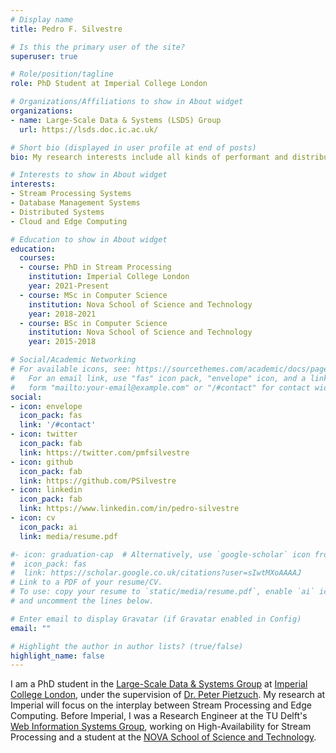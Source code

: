 ```yaml
---
# Display name
title: Pedro F. Silvestre

# Is this the primary user of the site?
superuser: true

# Role/position/tagline
role: PhD Student at Imperial College London

# Organizations/Affiliations to show in About widget
organizations:
- name: Large-Scale Data & Systems (LSDS) Group
  url: https://lsds.doc.ic.ac.uk/

# Short bio (displayed in user profile at end of posts)
bio: My research interests include all kinds of performant and distributed data systems.

# Interests to show in About widget
interests:
- Stream Processing Systems
- Database Management Systems
- Distributed Systems
- Cloud and Edge Computing

# Education to show in About widget
education:
  courses:
  - course: PhD in Stream Processing
    institution: Imperial College London
    year: 2021-Present
  - course: MSc in Computer Science
    institution: Nova School of Science and Technology
    year: 2018-2021
  - course: BSc in Computer Science
    institution: Nova School of Science and Technology
    year: 2015-2018

# Social/Academic Networking
# For available icons, see: https://sourcethemes.com/academic/docs/page-builder/#icons
#   For an email link, use "fas" icon pack, "envelope" icon, and a link in the
#   form "mailto:your-email@example.com" or "/#contact" for contact widget.
social:
- icon: envelope
  icon_pack: fas
  link: '/#contact'
- icon: twitter
  icon_pack: fab
  link: https://twitter.com/pmfsilvestre
- icon: github
  icon_pack: fab
  link: https://github.com/PSilvestre
- icon: linkedin
  icon_pack: fab
  link: https://www.linkedin.com/in/pedro-silvestre
- icon: cv
  icon_pack: ai
  link: media/resume.pdf

#- icon: graduation-cap  # Alternatively, use `google-scholar` icon from `ai` icon pack
#  icon_pack: fas
#  link: https://scholar.google.co.uk/citations?user=sIwtMXoAAAAJ
# Link to a PDF of your resume/CV.
# To use: copy your resume to `static/media/resume.pdf`, enable `ai` icons in `params.toml`, 
# and uncomment the lines below.

# Enter email to display Gravatar (if Gravatar enabled in Config)
email: ""

# Highlight the author in author lists? (true/false)
highlight_name: false
---
```


I am a PhD student in the [Large-Scale Data & Systems Group](https://lsds.doc.ic.ac.uk/) at [Imperial College London](http://www.imperial.ac.uk/), under the supervision of [Dr. Peter Pietzuch](https://www.doc.ic.ac.uk/~prp/). My research at Imperial will focus on the interplay between Stream Processing and Edge Computing.
Before Imperial, I was a Research Engineer at the TU Delft's [Web Information Systems Group](https://www.tudelft.nl/ewi/over-de-faculteit/afdelingen/software-technology/web-information-systems/), working on High-Availability for Stream Processing and a student at the [NOVA School of Science and Technology](https://www.fct.unl.pt/en).


